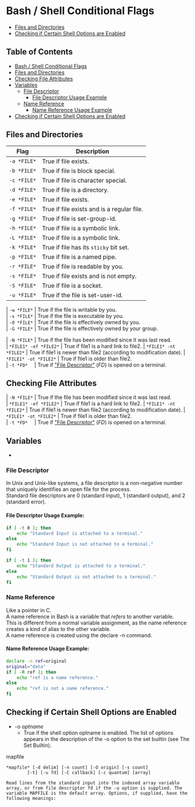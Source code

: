 # Bash / Shell Conditional Flags

* [Files and Directories](#Files-and-Directories)
* [Checking if Certain Shell Options are Enabled](#Checking-if-Certain-Shell-Options-are-Enabled)


## Table of Contents
* [Bash / Shell Conditional Flags](#bash-/-shell-conditional-flags) 
* [Files and Directories](#files-and-directories) 
* [Checking File Attributes](#checking-file-attributes) 
* [Variables](#variables) 
    * [File Descriptor](#file-descriptor) 
        * [File Descriptor Usage Example](#file-descriptor-usage-example) 
    * [Name Reference](#name-reference) 
        * [Name Reference Usage Example](#name-reference-usage-example) 
* [Checking if Certain Shell Options are Enabled](#checking-if-certain-shell-options-are-enabled) 


## Files and Directories

| Flag | Description |
|-|-
| `-a *FILE*` |  True if file exists.  
| `-b *FILE*` |  True if file is block special.  
| `-c *FILE*` |  True if file is character special.  
| `-d *FILE*` |  True if file is a directory.  
| `-e *FILE*` |  True if file exists.  
| `-f *FILE*` |  True if file exists and is a regular file.  
| `-g *FILE*` |  True if file is set-group-id.  
| `-h *FILE*` |  True if file is a symbolic link.  
| `-L *FILE*` |  True if file is a symbolic link.  
| `-k *FILE*` |  True if file has its `sticky` bit set.  
| `-p *FILE*` |  True if file is a named pipe.  
| `-r *FILE*` |  True if file is readable by you.  
| `-s *FILE*` |  True if file exists and is not empty.  
| `-S *FILE*` |  True if file is a socket.  
| `-u *FILE*` |  True if the file is set-user-id.  

| `-w *FILE*` |  True if the file is writable by you.  
| `-x *FILE*` |  True if the file is executable by you.  
| `-O *FILE*` |  True if the file is effectively owned by you.  
| `-G *FILE*` |  True if the file is effectively owned by your group.  

| `-N *FILE*` |  True if the file has been modified since it was last read.  
| `*FILE1* -ef *FILE2*` |  True if file1 is a hard link to file2.
| `*FILE1* -nt *FILE2*` |  True if file1 is newer than file2 (according to modification date).
| `*FILE1* -ot *FILE2*` |  True if file1 is older than file2.  
| `-t *FD*  ` |  True if ["File Descriptor"](#File-Descriptor) (*FD*) is opened on a terminal.  

## Checking File Attributes
| `-N *FILE*` |  True if the file has been modified since it was last read.  
| `*FILE1* -ef *FILE2*` |  True if file1 is a hard link to file2.
| `*FILE1* -nt *FILE2*` |  True if file1 is newer than file2 (according to modification date).
| `*FILE1* -ot *FILE2*` |  True if file1 is older than file2.  
| `-t *FD*  ` |  True if ["File Descriptor"](#File-Descriptor) (*FD*) is opened on a terminal.  

## Variables
* 

### File Descriptor 
In Unix and Unix-like systems, a file descriptor is a non-negative 
number that uniquely identifies an open file for the process.  
Standard file descriptors are 0 (standard input), 1 (standard output), and 2 (standard error).  
#### File Descriptor Usage Example:
```bash
if [ -t 0 ]; then
    echo "Standard Input is attached to a terminal."
else
    echo "Standard Input is not attached to a terminal."
fi

if [ -t 1 ]; then
    echo "Standard Output is attached to a terminal."
else
    echo "Standard Output is not attached to a terminal."
fi
```

### Name Reference
Like a pointer in C.  
A name reference in Bash is a variable that *refers* to another variable.  
This is different from a normal variable assignment, as the name reference
creates a kind of alias to the other variable.  
A name reference is created using the declare -n command.  
#### Name Reference Usage Example:
```bash
declare -n ref=original
original="data"
if [ -R ref ]; then
    echo "ref is a name reference."
else
    echo "ref is not a name reference."
fi
```

## Checking if Certain Shell Options are Enabled
* -o *optname*
    * True if the shell option optname is enabled. The list of options appears in the description of the -o option to the set builtin (see The Set Builtin).


mapfile

```help
*mapfile* [-d delim] [-n count] [-O origin] [-s count]
        [-t] [-u fd] [-C callback] [-c quantum] [array]
```

    Read lines from the standard input into the indexed array variable array, or from file descriptor fd if the -u option is supplied. The variable MAPFILE is the default array. Options, if supplied, have the following meanings:

